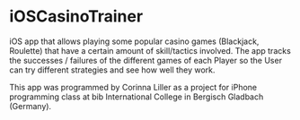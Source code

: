 # iOSCasinoTrainer
iOS app that allows playing some popular casino games (Blackjack, Roulette) that
have a certain amount of skill/tactics involved. The app tracks the successes / 
failures of the different games of each Player so the User can try different
strategies and see how well they work.

This app was programmed by Corinna Liller as a project for iPhone programming
class at bib International College in Bergisch Gladbach (Germany).
